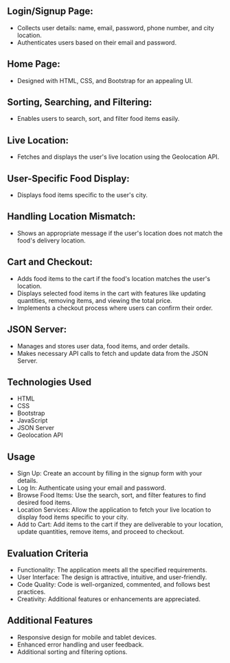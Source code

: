 ## Login/Signup Page:

- Collects user details: name, email, password, phone number, and city location.
- Authenticates users based on their email and password.

## Home Page:

- Designed with HTML, CSS, and Bootstrap for an appealing UI.

## Sorting, Searching, and Filtering:

- Enables users to search, sort, and filter food items easily.

## Live Location:

- Fetches and displays the user's live location using the Geolocation API.

## User-Specific Food Display:

- Displays food items specific to the user's city.

## Handling Location Mismatch:

- Shows an appropriate message if the user's location does not match the food's delivery location.

## Cart and Checkout:

- Adds food items to the cart if the food's location matches the user's location.
- Displays selected food items in the cart with features like updating quantities, removing items, and viewing the total price.
- Implements a checkout process where users can confirm their order.

## JSON Server:

- Manages and stores user data, food items, and order details.
- Makes necessary API calls to fetch and update data from the JSON Server.

## Technologies Used
- HTML
- CSS
- Bootstrap
- JavaScript
- JSON Server
- Geolocation API

## Usage
- Sign Up: Create an account by filling in the signup form with your details.
- Log In: Authenticate using your email and password.
- Browse Food Items: Use the search, sort, and filter features to find desired food items.
- Location Services: Allow the application to fetch your live location to display food items specific to your city.
- Add to Cart: Add items to the cart if they are deliverable to your location, update quantities, remove items, and proceed to checkout.
  
## Evaluation Criteria
- Functionality: The application meets all the specified requirements.
- User Interface: The design is attractive, intuitive, and user-friendly.
- Code Quality: Code is well-organized, commented, and follows best practices.
- Creativity: Additional features or enhancements are appreciated.

## Additional Features
- Responsive design for mobile and tablet devices.
- Enhanced error handling and user feedback.
- Additional sorting and filtering options.


